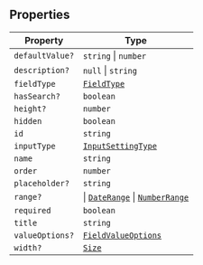 ## Properties

| Property | Type |
| ------ | ------ |
| <a id="defaultvalue"></a> `defaultValue?` | `string` \| `number` |
| <a id="description"></a> `description?` | `null` \| `string` |
| <a id="fieldtype"></a> `fieldType` | [`FieldType`](../type-aliases/FieldType.md) |
| <a id="hassearch"></a> `hasSearch?` | `boolean` |
| <a id="height"></a> `height?` | `number` |
| <a id="hidden"></a> `hidden` | `boolean` |
| <a id="id"></a> `id` | `string` |
| <a id="inputtype"></a> `inputType` | [`InputSettingType`](../type-aliases/InputSettingType.md) |
| <a id="name"></a> `name` | `string` |
| <a id="order"></a> `order` | `number` |
| <a id="placeholder"></a> `placeholder?` | `string` |
| <a id="range"></a> `range?` | \| [`DateRange`](../type-aliases/DateRange.md) \| [`NumberRange`](../type-aliases/NumberRange.md) |
| <a id="required"></a> `required` | `boolean` |
| <a id="title"></a> `title` | `string` |
| <a id="valueoptions"></a> `valueOptions?` | [`FieldValueOptions`](../type-aliases/FieldValueOptions.md) |
| <a id="width"></a> `width?` | [`Size`](../type-aliases/Size.md) |
